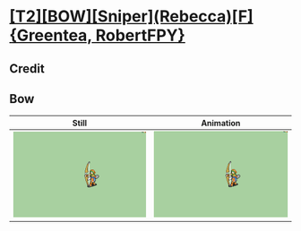 # [\[T2\]\[BOW\]\[Sniper\]\(Rebecca\)\[F\]{Greentea, RobertFPY}](../)

## Credit


	
## Bow

| Still | Animation |
| :---: | :-------: |
| ![Bow still](./Bow_000.png) | ![Bow animation](./Bow.gif) |
